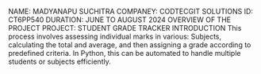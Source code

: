 NAME: MADYANAPU SUCHITRA
COMPANEY: CODTECGIT SOLUTIONS
ID: CT6PP540
DURATION: JUNE TO AUGUST 2024
OVERVIEW OF THE PROJECT
PROJECT: STUDENT GRADE TRACKER
INTRODUCTION
This process involves assessing individual marks in various:
Subjects, calculating the total and average, and then assigning a grade according to predefined criteria.
In Python, this can be automated to handle multiple students or subjects efficiently.
